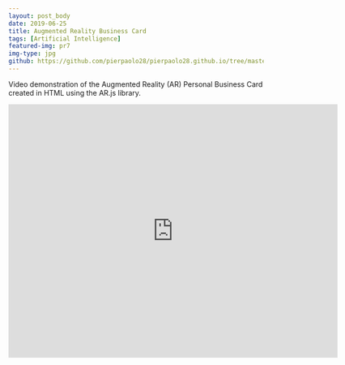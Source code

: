 ```yaml
---
layout: post_body
date: 2019-06-25
title: Augmented Reality Business Card
tags: [Artificial Intelligence]
featured-img: pr7
img-type: jpg
github: https://github.com/pierpaolo28/pierpaolo28.github.io/tree/master/Projects/ARCard
---
```


Video demonstration of the Augmented Reality (AR) Personal Business Card created in HTML using the AR.js library.

<div class="wrapper" style="text-align:center">
  <iframe
    class="vidio"
    width="650"
    height="500"
    src="https://www.youtube.com/embed/-vswyZpXOtE"
    frameborder="0"
    allowfullscreen
  >
  </iframe>
</div>
